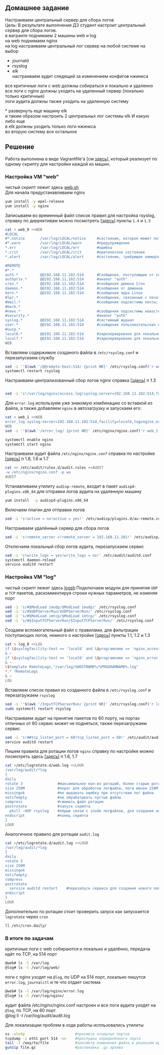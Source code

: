 ## Домашнее задание  
Настраиваем центральный сервер для сбора логов  
Цель: В результате выполнения ДЗ студент настроит центральный сервер для сбора логов.  
в вагранте поднимаем 2 машины web и log  
на web поднимаем nginx  
на log настраиваем центральный лог сервер на любой системе на выбор  
- journald  
- rsyslog  
- elk  
настраиваем аудит следящий за изменением конфигов нжинкса  
  
все критичные логи с web должны собираться и локально и удаленно  
все логи с nginx должны уходить на удаленный сервер (локально только критичные)  
логи аудита должны также уходить на удаленную систему  
  
\* развернуть еще машину elk  
и таким образом настроить 2 центральных лог системы elk И какую либо еще  
в elk должны уходить только логи нжинкса  
во вторую систему все остальное  
  
## Решение  
Работа выполнена в виде Vagrantfile'а [см [здесь](https://github.com/dbudakov/16.log/blob/master/homework/Vagrantfile)], который реализует по одному скрипту для настройки каждой из машин.
### Настройка VM "web"
чистый скрипт лежит здесь [web.sh](https://github.com/dbudakov/16.log/blob/master/homework/web.sh)  
Для начала предустанавливаем nginx
```sh
yum install -y epel-release
yum install -y nginx
```
Записываем во временный файл список правил для настройка rsyslog,  
справку по диррективам можно посмотреть [[здесь]](https://github.com/dbudakov/16.log/blob/master/source.md) пункты `1.4` и `1.5`
```sh
cat > web_0 <<WEB
#LOCAL
#*.notice       /var/log/LOCAL/notice     #состояние, которое может потребовать внимания
#*.warn         /var/log/LOCAL/warn       #предупреждение
*.err           /var/log/LOCAL/err        #ошибка
*.crit          /var/log/LOCAL/crit       #критическое состояние
*.alert         /var/log/LOCAL/alert      #состояние, требующее немедленного вмешательства

#REMOTE
#*.*
auth.*          @@192.168.11.102:514      #Сообщения, поступающие от сервисов авторизации и безопасности
authpriv.*      @@192.168.11.102:514      #aналог "auth"
cron.*          @@192.168.11.102:514      #сообщения демона Cron
daemon.*        @@192.168.11.102:514      #сообщения от демонов
kern.*          @@192.168.11.102:514      #сообщения ядра Linux
#lpr.*                                    #сообщения, связанные с печатью
#mail.*                                   #сообщения подсистемы почты;
#mark.*                 
#news.*                                   #сообщения подсистемы новостей сети
#security.*                               #аналог "auth"
syslog.*        @@192.168.11.102:514      #системный журнал
user.*          @@192.168.11.102:514      #сообщения пользовательских программ
#uucp.*
local6.*        @@192.168.11.102:514      #зарезервировано для локального использования
local7.*        @@192.168.11.102:514      #зарезервировано для локального использования
WEB
```  
Вставляем содержимое созданого файла в `/etc/rsyslog.conf` и перезапускаем службу
```sh
sed -i ''$(awk '/@@remote-host:514/ {print NR}' /etc/rsyslog.conf)'r web_0'  /etc/rsyslog.conf
systemctl restart rsyslog
```  
Настраиваем централизованный сбор логов nginx 
справка [[здесь]](https://github.com/dbudakov/16.log/blob/master/source.md) п 1.3  
```sh

sed -i 's!/var/log/nginx/access.log!syslog:server=192.168.11.102:514,facility=local6,tag=nginx_access,severity=info!' /etc/nginx/nginx.conf
```  
Для `error.log` используем уже знакомую комбинацию со вставкой из файла, а также добавляем `nginx` в автозагрузку и запускаем его:
```sh
cat > web_1 <<WEB
error_log syslog:server=192.168.11.102:514,facility=local6,tag=nginx_error;
WEB
sed -i ''$(awk '/error_log/ {print NR}' /etc/nginx/nginx.conf)'r web_1'  /etc/nginx/nginx.conf

systemctl enable nginx
systemctl start nginx
```  
Настраиваем аудит файла `/etc/nginx/nginx.conf`
справка по настройке [[здесь]](https://github.com/dbudakov/16.log/blob/master/source.md) п 1.8, 1.6 и 1.7
```sh
cat >> /etc/audit/rules.d/audit.rules <<AUDIT
-w /etc/nginx/nginx.conf -p wa
AUDIT
```  
Устанавливаем утилиту `audisp-remote`, входит в пакет `audispd-plugins.x86_64` для отправки логов аудита на удаленную машину
```sh
yum install  -y audispd-plugins.x86_64
```  
Включаем плагин для отправки логов  
```sh
sed -i 's!active = no!active = yes!' /etc/audisp/plugins.d/au-remote.conf
```
Настраиваем удалённый сервер для сбора логов
```sh
sed -i 's!remote_server =!remote_server = 192.168.11.102!' /etc/audisp/audisp-remote.conf
```  
Отключаем локальный сбор логов аудита, перезапускаем сервис  
```sh
sed -i 's!write_logs = yes!write_logs = no!' /etc/audit/auditd.conf
systemctl daemon-reload
service auditd restart
```
### Настройка VM "log"
чистый скрипт лежит здесь [logsh](https://github.com/dbudakov/16.log/blob/master/homework/log.sh)
Подключаем модули для принятия `UDP` и `TCP` пакетов, раскомментируя строки нужных параметров, не изменяя порт  
```sh
sed -i 's/#$ModLoad imudp/$ModLoad imudp/' /etc/rsyslog.conf
sed -i 's/#$UDPServerRun/$UDPServerRun/' /etc/rsyslog.conf
sed -i 's/#$ModLoad imtcp/$ModLoad imtcp/' /etc/rsyslog.conf
sed -i 's/#$InputTCPServerRun/$InputTCPServerRun/' /etc/rsyslog.conf
```  
Создаем вспомогательный файл с правилами, для фильтрации поступающих логов, 
немного о настройке [[здесь]](https://github.com/dbudakov/16.log/blob/master/source.md) пункты 1.1, 1.2 и 1.3
```sh
cat > log_0 <<LOG
if \$syslogfacility-text == 'local6' and \$programname == 'nginx_access' then /var/log/web/nginx/access.log
& ~
if \$syslogfacility-text == 'local6' and \$programname == 'nginx_error' then /var/log/web/nginx/error.log
& ~
\$template RemoteLogs,"/var/log/%HOSTNAME%/%PROGRAMNAME%.log"
*.* ?RemoteLogs
& ~
LOG
```
Вставляем список правил из созданного файла в `/etc/rsyslog.conf` и перезагружаем `rsyslog`
```sh
sed -i ''$(awk '/InputTCPServerRun/ {print NR}' /etc/rsyslog.conf)'r log_0'  /etc/rsyslog.conf
sudo systemctl restart rsyslog
```   
Настраиваем аудит на принятие пакетов по 60 порту, на портах отличных от 60 сервис может не подняться, также перезагружаем сервис  
```sh
sed -i 's!##tcp_listen_port = 60!tcp_listen_port = 60!' /etc/audit/auditd.conf
service auditd restart
```  
Пишем правила для ротации логов `nginx`
справку по настройке можно посмотреть здесь [[здесь]](https://github.com/dbudakov/16.log/blob/master/source.md) п 1.6, 1.7  
```sh
cat >/etc/logrotate.d/web.log <<LOGR
/var/log/audit/*log
{
daily
rotate 3                #максимальное кол-во ротаций, более старые ротации удаляются
size 250M               #порог для обработки логфайла, логи менее 250М ротироваться не будут
missingok               #не выдавать ошибку при отсутствии лог файла
notifempty              #не обрабатывать пустые файлы
compress                #сжимать файл ротации
postrotate              #запуск скрипта 
  pkill -HUP rsyslog    #обрыв связи с inode логфайлов, для создания нового логфайла, без этого логи будут лететь в туже inode, то есть в файл ротации
endscript               #конец скрипта
}
LOGR
```
Аналогичное правило для ротации `audit.log`  
```sh
cat >/etc/logrotate.d/audit.log <<LOGR
/var/log/audit/*log
{
daily
rotate 3
size 250M
missingok
notifempty
compress
postrotate
  service auditd restart    #перезапуск сервиса для создания нового логфайла
endscript
}
LOGR
```
Дополнительно по ротации стоит проверить запуск как запускается `logrotate` через `cron`  
```sh
ll /etc/cron.daily/  
```
### В итоге по задачам   
критичные логи с web собираются и локально и удалённо, передача идёт по TCP, на 514 порт  
```sh
@web# ls -l /var/log
@log# ls -l /var/log/web/
```  
логи с nginx уходят на `@log`, по UDP на 514 порт, локально пишутся `error.log`, `journalctl` и те что отдает система  
```sh
@web# ls -l /var/log/nginx/error.log  
@log# ls -l /var/log/nginx/  
```  

аудит файла /etc/nginx/nginx.conf настроен и все логи аудита уходят на `@log`, по  TCP, на 60 порт   
@log ll -l /var/log/audit/audit.log   

Для локализации проблем в ходе работы испльзовались утилиты   
```sh
ss -ulntp                       #просмотр открытых портов
tcpdump -i eth1 port 514 -vv    #прослушка определённого порта
tail -f /way/to/file            #просмотр изменения файла в реальном времени
gunzip file.gz                  #распаковка .gz архива
```  
